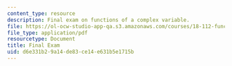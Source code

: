 ```yaml
---
content_type: resource
description: Final exam on functions of a complex variable.
file: https://ol-ocw-studio-app-qa.s3.amazonaws.com/courses/18-112-functions-of-a-complex-variable-fall-2008/d6e331b29a14de83ce14e631b5e1715b_finalprob.pdf
file_type: application/pdf
resourcetype: Document
title: Final Exam
uid: d6e331b2-9a14-de83-ce14-e631b5e1715b
---
```

